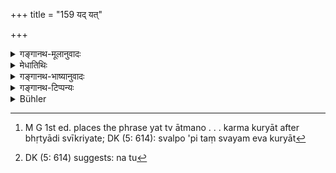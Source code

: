 +++
title = "159 यद् यत्"

+++

<details><summary>गङ्गानथ-मूलानुवादः</summary>

He shall carefully avoid every such act as is dependent upon others; such acts as are dependent upon himself, every one of these he shall eagerly pursue.—(159)
</details>

<details><summary>मेधातिथिः</summary>

यत् परप्रार्थनया स्वपरहितादि क्रियते तत् **परवशं** वर्ज्यते, न तु यद् वृत्तिसाध्यम् आर्त्विज्यादि । तद् धि **स्ववशम्** एव । तद्विषयकम् एव भृत्यादि स्वीक्रियते । न चानेन परवशम् अपि दीक्षितस्य निषिध्यते, स्मृत्या श्रुतिं बाधितुम् अन्याय्यत्वात्, उक्ते च विषये सावकाशत्वात् स्मृतेः । यत् त्व् आत्मनो वश्यम्, स्वल्पया धनमात्रया परोपकारः स्वल्पो ऽपि, स्वयं तत् कर्म कुर्यत्[^२२२] । नित्यकर्मासंपत्तौ कुटुम्बोपयोगिनि धने ऽसति कर्तव्यैव याच्ञा, उपायान्तराभावे । किं तु[^२२३] "विशेषतो यक्ष्ये", "विशेषतो दास्ये" इति । सत्यां कस्यांचिद् धनमात्रायां संतोषपरेण भवितव्यम् इत्य् एवम् अस्य तात्पर्यम् ॥ ४.१५९ ॥


[^२२३]:
     DK (5: 614) suggests: na tu


[^२२२]:
     M G 1st ed. places the phrase yat tv ātmano . . . karma kuryāt after bhṛtyādi svīkriyate; DK (5: 614): svalpo 'pi taṃ svayam eva kuryāt
</details>

<details><summary>गङ्गानथ-भाष्यानुवादः</summary>

An act, securing a benefit for others by requesting other (wealthy) persons, is what is spoken of as ‘*dependent upon others*;’ and this has to be avoided; and not such acts as are dependent upon one’s own conduct; such, *e.g*., as *straightforwardness*, and the like; because these are entirely under one’s own control; in fact, it is in view of this that the man accepts payment for services rendered.

This text is not meant to forbid all those acts that are done for the Initiated Sacrificer by the Priests in return for payment, and are, in that sense ‘dependent on others.’ This cannot be the sense, because the Smṛti could not set aside what has been ordained by the Śruti (such as the Sacrificial acts are); specially as room for the application of the Smṛti-rule (contained in the present text) is available in the case of the acts mentioned before.

What is dependent upon oneself,—*e* .*g*., the helping of others with small amounts of money, and so forth—should always be done.

In the event of one’s inability to perfom (perform?) one’s obligatory duties, and in the event also of one’s not possessing wealth enough for the maintaining of one’s family, one must have recourse to begging; specially when one has no other means available. But when the man himself possesses some little wealth, he shall remain contented, and shall not crave for more, with a view to performing costlier sacrifices, or making richer presents, and so forth. Such is the sense of the verse.—(159)
</details>

<details><summary>गङ्गानथ-टिप्पन्यः</summary>

This verse is quoted in *Aparārka* (p. 224);—and in *Madanapārijāta* (p. 14).
</details>

<details><summary>Bühler</summary>

159	Let him carefully avoid all undertakings (the success of) which depends on others; but let him eagerly pursue that (the accomplishment of) which depends on himself.
</details>
